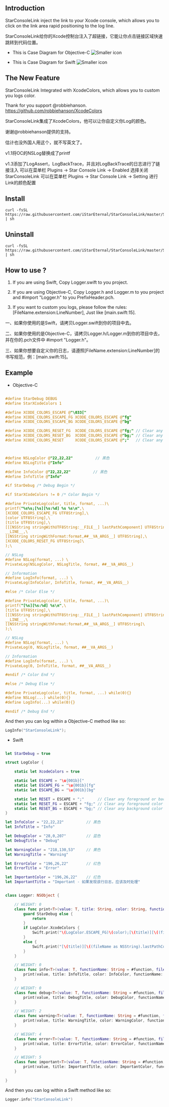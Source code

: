 
## Introduction

StarConsoleLink inject the link to your Xcode console, which allows you to click on the link area rapid positioning to the log line.

StarConsoleLink给你的Xcode控制台注入了超链接，它能让你点击链接区域快速跳转到代码位置。

* This is Case Diagram for Objective-C
![Smaller icon](https://github.com/iStarEternal/StarConsoleLink/blob/master/ExampleImage/example_image_objc.png "Title here")

* This is Case Diagram for Swift
![Smaller icon](https://github.com/iStarEternal/StarConsoleLink/blob/master/ExampleImage/example_image_swift.png "Title here")


## The New Feature

StarConsoleLink Integrated with XcodeColors, which allows you to custom you logs color.

Thank for you support @robbiehanson.  https://github.com/robbiehanson/XcodeColors

StarConsoleLink集成了XcodeColors，他可以让你自定义你Log的颜色。

谢谢@robbiehanson提供的支持。

估计也没外国人用这个，就不写英文了。

v1.1将OC的NSLog替换成了printf

v1.3添加了LogAssert，LogBackTrace，并且对LogBackTrace的日志进行了链接注入
可以在菜单栏 Plugins -> Star Console Link -> Enabled 选择关闭StarConsoleLink
可以在菜单栏 Plugins -> Star Console Link -> Setting 进行Link的颜色配置


## Install

```install
curl -fsSL https://raw.githubusercontent.com/iStarEternal/StarConsoleLink/master/Scripts/install.sh | sh
```


## Uninstall

```uninstall
curl -fsSL https://raw.githubusercontent.com/iStarEternal/StarConsoleLink/master/Scripts/uninstall.sh | sh
```


## How to use ?

1.  If you are using Swift, Copy Logger.swift to you project.

2.  If you are using Objective-C, Copy Logger.h and Logger.m to you project and #import "Logger.h" to you PrefixHeader.pch.

3.  If you want to custom you logs, please follow the rules: [FileName.extension:LineNumber], Just like [main.swift:15].

一、如果你使用的是Swift，请拷贝Logger.swift到你的项目中去。

二、如果你使用的是Objective-C，请拷贝Logger.h/Logger.m到你的项目中去，并在你的.pch文件中 #import "Logger.h"。

三、如果你想要自定义你的日志，请遵照[FileName.extension:LineNumber]的书写规范，例：[main.swift:15]。


## Example

* Objective-C
```objective-c

#define StarDebug DEBUG
#define StarXCodeColors 1

#define XCODE_COLORS_ESCAPE @"\033["
#define XCODE_COLORS_ESCAPE_FG XCODE_COLORS_ESCAPE @"fg"
#define XCODE_COLORS_ESCAPE_BG XCODE_COLORS_ESCAPE @"bg"

#define XCODE_COLORS_RESET_FG  XCODE_COLORS_ESCAPE @"fg;" // Clear any foreground color
#define XCODE_COLORS_RESET_BG  XCODE_COLORS_ESCAPE @"bg;" // Clear any background color
#define XCODE_COLORS_RESET     XCODE_COLORS_ESCAPE @";"   // Clear any foreground or background color



#define NSLogColor @"22,22,22"          // 黑色
#define NSLogTitle @"Info"

#define InfoColor @"22,22,22"          // 黑色
#define InfoTitle @"Info"

#if StarDebug /* Debug Begin */

#if StarXCodeColors != 0 /* Color Begin */

#define PrivateLog(color, title, format, ...)\
printf("%s%s;[%s][%s:%d] %s %s\n",\
[XCODE_COLORS_ESCAPE_FG UTF8String],\
[color UTF8String],\
[title UTF8String],\
[[[NSString stringWithUTF8String:__FILE__] lastPathComponent] UTF8String],\
__LINE__,\
[[NSString stringWithFormat:format,##__VA_ARGS__] UTF8String],\
[XCODE_COLORS_RESET_FG UTF8String]\
);\

// NSLog
#define NSLog(format, ...) \
PrivateLog(NSLogColor, NSLogTitle, format, ##__VA_ARGS__)

// Information
#define LogInfo(format, ...) \
PrivateLog(InfoColor, InfoTitle, format, ##__VA_ARGS__)

#else /* Color Else */

#define PrivateLog(color, title, format, ...)\
printf("[%s][%s:%d] %s\n",\
[title UTF8String],\
[[[NSString stringWithUTF8String:__FILE__] lastPathComponent] UTF8String],\
__LINE__,\
[[NSString stringWithFormat:format,##__VA_ARGS__] UTF8String]\
);\

// NSLog
#define NSLog(format, ...) \
PrivateLog(0, NSLogTitle, format, ##__VA_ARGS__)

// Information
#define LogInfo(format, ...) \
PrivateLog(0, InfoTitle, format, ##__VA_ARGS__)

#endif /* Color End */

#else /* Debug Else */

#define PrivateLog(color, title, format, ...) while(0){}
#define NSLog(...) while(0){}
#define LogInfo(...) while(0){}

#endif /* Debug End */


```
And then you can log within a Objective-C method like so:

```Objective-C
LogInfo("StarConsoleLink");
```

* Swift
```swift

let StarDebug = true

struct LogColor {

    static let XcodeColors = true

    static let ESCAPE = "\u{001b}["
    static let ESCAPE_FG = "\u{001b}[fg"
    static let ESCAPE_BG = "\u{001b}[bg"

    static let RESET = ESCAPE + ";"      // Clear any foreground or background color
    static let RESET_FG = ESCAPE + "fg;" // Clear any foreground color
    static let RESET_BG = ESCAPE + "bg;" // Clear any background color
}

let InfoColor = "22,22,22"          // 黑色
let InfoTitle = "Info"

let DebugColor = "28,0,207"         // 蓝色
let DebugTitle = "Debug"

let WarningColor = "218,130,53"     // 黄色
let WarningTitle = "Warning"

let ErrorColor = "196,26,22"        // 红色
let ErrorTitle = "Error"

let ImportantColor = "196,26,22"    // 红色
let ImportantTitle = "Important - 如果发现该行日志，应该及时处理"


class Logger: NSObject {

    // WEIGHT: 0
    class func print<T>(value: T, title: String, color: String, functionName: String, fileName: String, lineNumber: Int) {
        guard StarDebug else {
            return
        }
        if LogColor.XcodeColors {
            Swift.print("\(LogColor.ESCAPE_FG)\(color);[\(title)][\((fileName as NSString).lastPathComponent):\(lineNumber)] \(value)\(LogColor.RESET_FG)")
        }
        else {
            Swift.print("[\(title)][\((fileName as NSString).lastPathComponent):\(lineNumber)] \(value)")
        }
    }

    // WEIGHT: 0
    class func info<T>(value: T, functionName: String = #function, fileName: String = #file, lineNumber: Int = #line) {
        print(value, title: InfoTitle, color: InfoColor, functionName: functionName, fileName: fileName, lineNumber: lineNumber)
    }

    // WEIGHT: 0
    class func debug<T>(value: T, functionName: String = #function, fileName: String = #file, lineNumber: Int = #line) {
        print(value, title: DebugTitle, color: DebugColor, functionName: functionName, fileName: fileName, lineNumber: lineNumber)
    }

    // WEIGHT: 2
    class func warning<T>(value: T, functionName: String = #function, fileName: String = #file, lineNumber: Int = #line) {
        print(value, title: WarningTitle, color: WarningColor, functionName: functionName, fileName: fileName, lineNumber: lineNumber)
    }

    // WEIGHT: 4
    class func error<T>(value: T, functionName: String = #function, fileName: String = #file, lineNumber: Int = #line) {
        print(value, title: ErrorTitle, color: ErrorColor, functionName: functionName, fileName: fileName, lineNumber: lineNumber)
    }

    // WEIGHT: 5
    class func important<T>(value: T, functionName: String = #function, fileName: String = #file, lineNumber: Int = #line) {
        print(value, title: ImportantTitle, color: ImportantColor, functionName: functionName, fileName: fileName, lineNumber: lineNumber)
    }

}

```
And then you can log within a Swift method like so:

```Swift
Logger.info("StarConsoleLink")
```
